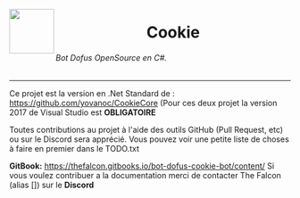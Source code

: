 
<a href="url"><img src="https://upload.wikimedia.org/wikipedia/commons/thumb/f/f1/2ChocolateChipCookies.jpg/1280px-2ChocolateChipCookies.jpg" align="left" height="80" width="80" ></a>
<center>
	<h1>Cookie</h1>
</center>

###### Bot Dofus OpenSource en C#.

___

Ce projet est la version en .Net Standard de : https://github.com/yovanoc/CookieCore (Pour ces deux projet la version 2017 de Visual Studio est <b>OBLIGATOIRE</b>

Toutes contributions au projet à l'aide des outils GitHub (Pull Request, etc) ou sur le Discord sera apprécié. Vous pouvez voir une petite liste de choses à faire en premier dans le TODO.txt

**GitBook:** https://thefalcon.gitbooks.io/bot-dofus-cookie-bot/content/
Si vous voulez contribuer a la documentation merci de contacter The Falcon (alias []) sur le **Discord**
